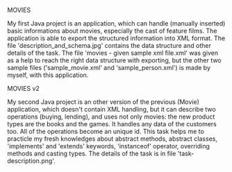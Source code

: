 
MOVIES

My first Java project is an application, which can handle (manually inserted) basic informations about movies, especially the cast of feature films. The application is able to export the structured information into XML format. The file 'description_and_schema.jpg' contains the data structure and other details of the task. The file 'movies - given sample xml file.xml' was given as a help to reach the right data structure with exporting, but the other two sample files ('sample_movie.xml' and 'sample_person.xml') is made by myself, with this application.

MOVIES v2

My second Java project is an other version of the previous (Movie) application, which doesn't contain XML handling, but it can describe two operations (buying, lending), and uses not only movies: the new product types are the books and the games. It handles any data of the customers too. All of the operations become an unique id. This task helps me to practicle my fresh knowledges about abstract methods, abstract classes, 'implements' and 'extends' keywords, 'instanceof' operator, overriding methods and casting types. The details of the task is in file 'task-description.png'.
